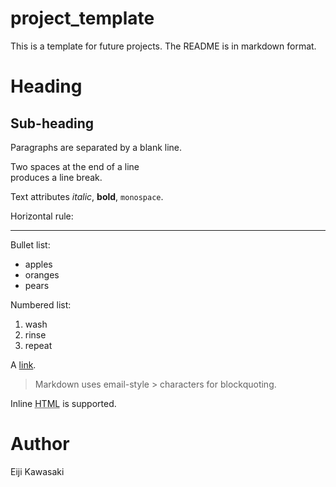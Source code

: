# project_template

This is a template for future projects. The README is in markdown format.

Heading
=======

## Sub-heading

Paragraphs are separated
by a blank line.

Two spaces at the end of a line  
produces a line break.

Text attributes _italic_, 
**bold**, `monospace`.

Horizontal rule:

---

Bullet list:

  * apples
  * oranges
  * pears

Numbered list:

  1. wash
  2. rinse
  3. repeat

A [link][example].

  [example]: https://gitlab.com/eijikawasaki/project_template

> Markdown uses email-style > characters for blockquoting.

Inline <abbr title="Hypertext Markup Language">HTML</abbr> is supported.

# Author

Eiji Kawasaki